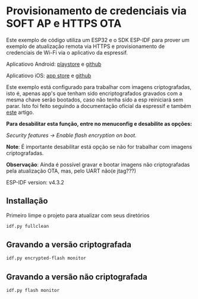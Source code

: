 # Provisionamento de credenciais via SOFT AP e HTTPS OTA

Este exemplo de código utiliza um ESP32 e o SDK ESP-IDF para prover um exemplo de atualização remota via HTTPS e provisionamento de credenciais de Wi-Fi via o aplicativo da espressif. 

Aplicatiovo Android: [playstore](https://play.google.com/store/apps/details?id=com.espressif.provsoftap) e [github](https://github.com/espressif/esp-idf-provisioning-android)

Aplicatiovo iOS: [app store](https://apps.apple.com/in/app/esp-softap-provisioning/id1474040630) e [github](https://github.com/espressif/esp-idf-provisioning-ios)

Este exemplo está configurado para trabalhar com imagens criptografadas, isto é, apenas app's que tenham sido encriptografados gravados com a mesma chave serão bootados, caso não tenha sido a esp reiniciará sem parar. Isto foi feito seguindo a documentação oficial da espressif e também [este](https://www.embarcados.com.br/protecao-da-flash-no-esp32/) artigo.

**Para desabilitar esta função, entre no menuconfig e desabilite as opções:** 

_Security features -> Enable flash encryption on boot._

__Note__: É importante desabilitar está opção se não for trabalhar com imagens criptografadas.


__Observação__: Ainda é possível gravar e bootar imagens não criptografadas pela atualização OTA, mas, pelo UART não(e jtag???)

ESP-IDF version: v4.3.2


## Installação

Primeiro limpe o projeto para atualizar com seus diretórios

```bash
idf.py fullclean
```

## Gravando a versão criptografada

```bash
idf.py encrypted-flash monitor
```


## Gravando a versão não criptografada

```bash
idf.py flash monitor
```

